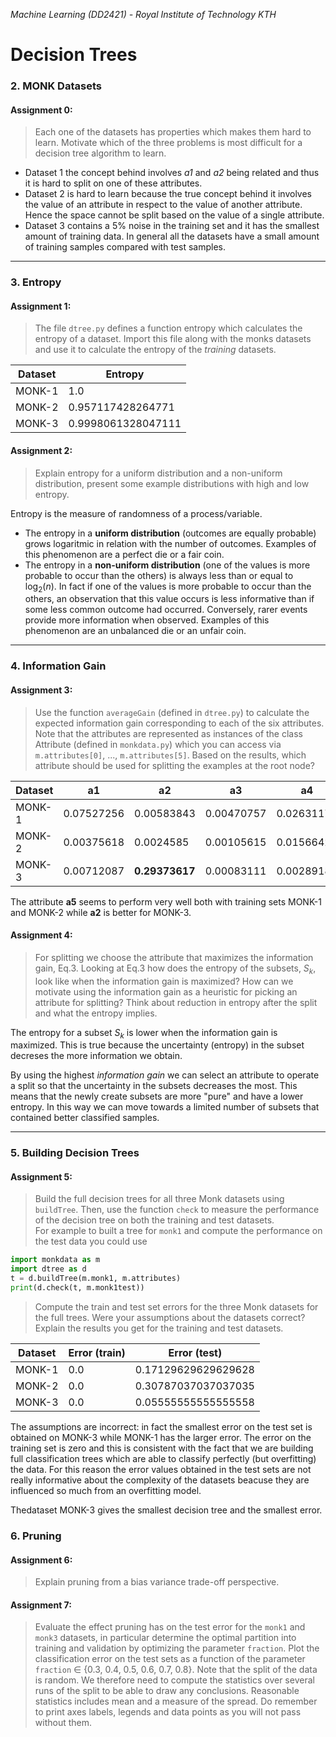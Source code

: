 *Machine Learning (DD2421) - Royal Institute of Technology KTH*
# Decision Trees


### 2. MONK Datasets
#### Assignment 0:
> Each one of the datasets has properties which makes them hard to learn. Motivate which of the three problems is most difficult for a decision tree algorithm to learn.

* Dataset 1 the concept behind involves *a1* and *a2* being related and thus it is hard to split on one of these attributes.
* Dataset 2 is hard to learn because the true concept behind it involves the value of an attribute in respect to the value of another attribute. Hence the space cannot be split based on the value of a single attribute.
* Dataset 3 contains a 5% noise in the training set and it has the smallest amount of training data.
In general all the datasets have a small amount of training samples compared with test samples.

---

### 3. Entropy
#### Assignment 1:
> The file `dtree.py` defines a function entropy which calculates the entropy of a dataset. Import this file along with the monks datasets and use it to calculate the entropy of the _training_ datasets.

| Dataset | Entropy            |
|---------|--------------------|
| MONK-1  | 1.0                |
| MONK-2  | 0.957117428264771  |
| MONK-3  | 0.9998061328047111 |

#### Assignment 2: 
> Explain entropy for a uniform distribution and a non-uniform distribution, present some example distributions with high and low entropy.

Entropy is the measure of randomness of a process/variable.
* The entropy in a **uniform distribution** (outcomes are equally probable) grows logaritmic in relation with the number of outcomes. Examples of this phenomenon are a perfect die or a fair coin.
* The entropy in a **non-uniform distribution** (one of the values is more probable to occur than the others) is always less than or equal to log<sub>2</sub>(*n*). In fact if one of the values is more probable to occur than the others, an observation that this value occurs is less informative than if some less common outcome had occurred. Conversely, rarer events provide more information when observed.
Examples of this phenomenon are an unbalanced die or an unfair coin.
---

### 4. Information Gain
#### Assignment 3:
> Use the function `averageGain` (defined in `dtree.py`) to calculate the expected information gain corresponding to each of the six attributes. Note that the attributes are represented as instances of the class Attribute (defined in `monkdata.py`) which you can access via `m.attributes[0]`, ..., `m.attributes[5]`. Based on the results, which attribute should be used for splitting the examples at the root node?

| Dataset |     a1     |     a2     |     a3     |     a4     |     a5     |     a6     |
|---------|------------|------------|------------|------------|------------|------------|
|  MONK-1 | 0.07527256 | 0.00583843 | 0.00470757 | 0.0263117  | **0.28703075** | 0.00075786 |
|  MONK-2 | 0.00375618 | 0.0024585  | 0.00105615 | 0.01566425 | **0.01727718** | 0.00624762 |
|  MONK-3 | 0.00712087 | **0.29373617** | 0.00083111 | 0.00289182 | 0.25591172 | 0.00707703 |

The attribute **a5** seems to perform very well both with training sets MONK-1 and MONK-2 while **a2** is better for MONK-3.

#### Assignment 4:
> For splitting we choose the attribute that maximizes the information gain, Eq.3. Looking at Eq.3 how does the entropy of
the subsets, *S<sub>k</sub>*, look like when the information gain is maximized? How can we motivate using the information gain as a heuristic for picking an attribute for splitting? Think about reduction in entropy after the split and what the entropy implies.

The entropy for a subset *S<sub>k</sub>* is lower when the information gain is maximized. This is true because the uncertainty (entropy) in the subset decreses the more information we obtain.

By using the highest *information gain* we can select an attribute to operate a split so that the uncertainty in the subsets decreases the most. This means that the newly create subsets are more "pure" and have a lower entropy. In this way we can move towards a limited number of subsets that contained better classified samples.

---

### 5. Building Decision Trees
#### Assignment 5:
> Build the full decision trees for all three Monk datasets using `buildTree`. Then, use the function `check` to measure the performance of the decision tree on both the training and test datasets. <br> For example to built a tree for `monk1` and compute the performance on the test data you could use
```python
import monkdata as m
import dtree as d
t = d.buildTree(m.monk1, m.attributes)
print(d.check(t, m.monk1test))
```
> Compute the train and test set errors for the three Monk datasets for the full trees. Were your assumptions about the datasets correct? Explain the results you get for the training and test datasets.

| Dataset | Error (train) |     Error (test)    |
|---------|---------------|---------------------|
|  MONK-1 |      0.0      | 0.17129629629629628 |
|  MONK-2 |      0.0      | 0.30787037037037035 |
|  MONK-3 |      0.0      | 0.05555555555555558 |

The assumptions are incorrect: in fact the smallest error on the test set is obtained on MONK-3 while MONK-1 has the larger error. The error on the training set is zero and this is consistent with the fact that we are building full classification trees which are able to classify perfectly (but overfitting) the data. For this reason the error values obtained in the test sets are not really informative about the complexity of the datasets beacuse they are influenced so much from an overfitting model.

Thedataset MONK-3 gives the smallest decision tree and the smallest error.


### 6. Pruning
#### Assignment 6:
> Explain pruning from a bias variance trade-off perspective.

#### Assignment 7:
> Evaluate the effect pruning has on the test error for the `monk1` and `monk3` datasets, in particular determine the optimal partition into training and validation by optimizing the parameter `fraction`. Plot the classification error on the test sets as a function of the parameter `fraction` <span>&#8712;</span> {0.3, 0.4, 0.5, 0.6, 0.7, 0.8}. Note that the split of the data is random. We therefore need to compute the statistics over several runs of the split to be able to draw any conclusions. Reasonable statistics includes mean and a measure of the spread. Do remember to print axes labels, legends and data points as you will not pass without them.
